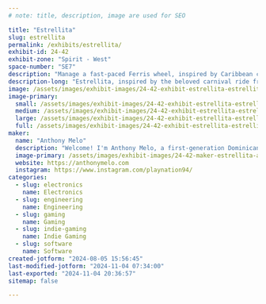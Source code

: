 ```yaml
---
# note: title, description, image are used for SEO

title: "Estrellita"
slug: estrellita
permalink: /exhibits/estrellita/
exhibit-id: 24-42
exhibit-zone: "Spirit - West"
space-number: "SE7"
description: "Manage a fast-paced Ferris wheel, inspired by Caribbean carnivals, with just a lever!"
description-long: "Estrellita, inspired by the beloved carnival ride from Latin America, combines the fast-paced excitement of games like Crazy Taxi with the simplicity of classic arcade games. Players control a small, speedy Ferris wheel using a single lever. Your goal is to keep time on the clock by efficiently loading and unloading passengers. Vivid lights and engaging sounds will transport you to the heart of a groovy 70s festival. Ready to take on the challenge?"
image: /assets/images/exhibit-images/24-42-exhibit-estrellita-estrellita-logo-final-large.png
image-primary: 
  small: /assets/images/exhibit-images/24-42-exhibit-estrellita-estrellita-logo-final-small.png
  medium: /assets/images/exhibit-images/24-42-exhibit-estrellita-estrellita-logo-final-medium.png
  large: /assets/images/exhibit-images/24-42-exhibit-estrellita-estrellita-logo-final-large.png
  full: /assets/images/exhibit-images/24-42-exhibit-estrellita-estrellita-logo-final-full.png
maker: 
  name: "Anthony Melo"
  description: "Welcome! I'm Anthony Melo, a first-generation Dominican American with a passion for technology and art. I graduated from Full Sail University with a degree in game development, and I love creating engaging and hands-on experiences. Currently, I work at Universal Creative, contributing to immersive projects using advanced technology. I've been fortunate enough to earn a few patents and the THEA award. I enjoy crafting video games, interactive art installations, and real-world interactive experiences."
  image-primary: /assets/images/exhibit-images/24-42-maker-estrellita-am-primarycolor-8-medium.png
  website: https://anthonymelo.com
  instagram: https://www.instagram.com/playnation94/
categories: 
  - slug: electronics
    name: Electronics
  - slug: engineering
    name: Engineering
  - slug: gaming
    name: Gaming
  - slug: indie-gaming
    name: Indie Gaming
  - slug: software
    name: Software
created-jotform: "2024-08-05 15:56:45"
last-modified-jotform: "2024-11-04 07:34:00"
last-exported: "2024-11-04 20:36:57"
sitemap: false

---
```

